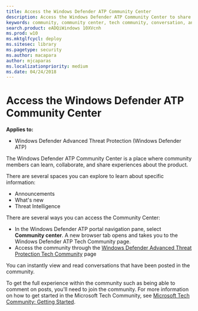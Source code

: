 ```yaml
---
title: Access the Windows Defender ATP Community Center
description: Access the Windows Defender ATP Community Center to share experiences, engange, and learn about the product.
keywords: community, community center, tech community, conversation, announcements
search.product: eADQiWindows 10XVcnh
ms.prod: w10
ms.mktglfcycl: deploy
ms.sitesec: library
ms.pagetype: security
ms.author: macapara
author: mjcaparas
ms.localizationpriority: medium
ms.date: 04/24/2018
---
```



# Access the Windows Defender ATP Community Center

**Applies to:**
- Windows Defender Advanced Threat Protection (Windows Defender ATP)



The Windows Defender ATP Community Center is a place where community members can learn, collaborate, and share experiences about the product. 

There are several spaces you can explore to learn about specific information:
- Announcements 
- What's new
- Threat Intelligence


There are several ways you can access the Community Center:
- In the Windows Defender ATP portal navigation pane, select **Community center**.  A new browser tab opens and takes you to the Windows Defender ATP Tech Community page. 
- Access the community through the [Windows Defender Advanced Threat Protection Tech Community](https://techcommunity.microsoft.com/t5/Windows-Defender-Advanced-Threat/ct-p/WindowsDefenderAdvanced) page


You can instantly view and read conversations that have been posted in the community. 

To get the full experience within the community such as being able to comment on posts, you'll need to join the community. For more information on how to get started in the Microsoft Tech Community, see [Microsoft Tech Community: Getting Started](https://techcommunity.microsoft.com/t5/Getting-Started/Microsoft-Tech-Community-Getting-Started-Guide/m-p/77888#M15).
